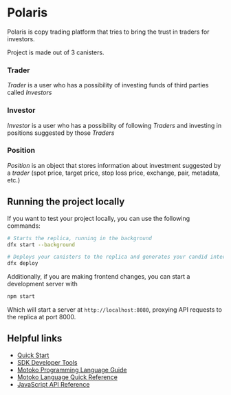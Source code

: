 # Polaris

Polaris is copy trading platform that tries to bring the trust in traders for investors.

Project is made out of 3 canisters.

### Trader
*Trader* is a user who has a possibility of investing funds of third parties called *Investors*

### Investor
*Investor* is a user who has a possibility of following *Traders* and investing in positions suggested by those *Traders*

### Position
*Position* is an object that stores information about investment suggested by a *trader* (spot price, target price, stop loss price, exchange, pair, metadata, etc.)


## Running the project locally

If you want to test your project locally, you can use the following commands:

```bash
# Starts the replica, running in the background
dfx start --background

# Deploys your canisters to the replica and generates your candid interface
dfx deploy
```

Additionally, if you are making frontend changes, you can start a development server with

```bash
npm start
```

Which will start a server at `http://localhost:8080`, proxying API requests to the replica at port 8000.


## Helpful links

- [Quick Start](https://sdk.dfinity.org/docs/quickstart/quickstart-intro.html)
- [SDK Developer Tools](https://sdk.dfinity.org/docs/developers-guide/sdk-guide.html)
- [Motoko Programming Language Guide](https://sdk.dfinity.org/docs/language-guide/motoko.html)
- [Motoko Language Quick Reference](https://sdk.dfinity.org/docs/language-guide/language-manual.html)
- [JavaScript API Reference](https://erxue-5aaaa-aaaab-qaagq-cai.raw.ic0.app)
